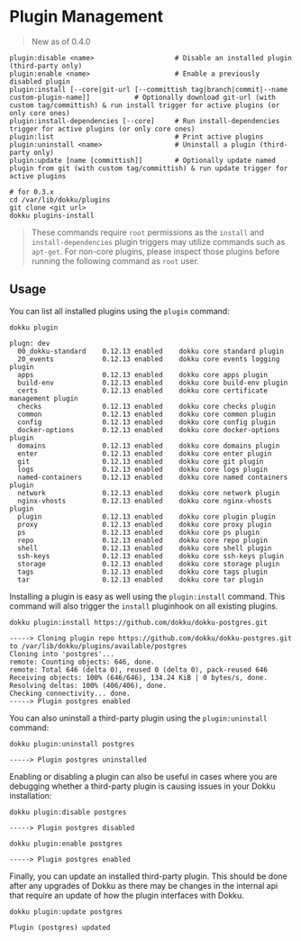 # Plugin Management

> New as of 0.4.0

```
plugin:disable <name>                    # Disable an installed plugin (third-party only)
plugin:enable <name>                     # Enable a previously disabled plugin
plugin:install [--core|git-url [--committish tag|branch|commit|--name custom-plugin-name]]           # Optionally download git-url (with custom tag/committish) & run install trigger for active plugins (or only core ones)
plugin:install-dependencies [--core]     # Run install-dependencies trigger for active plugins (or only core ones)
plugin:list                              # Print active plugins
plugin:uninstall <name>                  # Uninstall a plugin (third-party only)
plugin:update [name [committish]]        # Optionally update named plugin from git (with custom tag/committish) & run update trigger for active plugins
```

```shell
# for 0.3.x
cd /var/lib/dokku/plugins
git clone <git url>
dokku plugins-install
```

> These commands require `root` permissions as the `install` and `install-dependencies` plugin triggers may utilize commands such as `apt-get`. For non-core plugins, please inspect those plugins before running the following command as `root` user.

## Usage

You can list all installed plugins using the `plugin` command:

```shell
dokku plugin
```

```
plugn: dev
  00_dokku-standard    0.12.13 enabled    dokku core standard plugin
  20_events            0.12.13 enabled    dokku core events logging plugin
  apps                 0.12.13 enabled    dokku core apps plugin
  build-env            0.12.13 enabled    dokku core build-env plugin
  certs                0.12.13 enabled    dokku core certificate management plugin
  checks               0.12.13 enabled    dokku core checks plugin
  common               0.12.13 enabled    dokku core common plugin
  config               0.12.13 enabled    dokku core config plugin
  docker-options       0.12.13 enabled    dokku core docker-options plugin
  domains              0.12.13 enabled    dokku core domains plugin
  enter                0.12.13 enabled    dokku core enter plugin
  git                  0.12.13 enabled    dokku core git plugin
  logs                 0.12.13 enabled    dokku core logs plugin
  named-containers     0.12.13 enabled    dokku core named containers plugin
  network              0.12.13 enabled    dokku core network plugin
  nginx-vhosts         0.12.13 enabled    dokku core nginx-vhosts plugin
  plugin               0.12.13 enabled    dokku core plugin plugin
  proxy                0.12.13 enabled    dokku core proxy plugin
  ps                   0.12.13 enabled    dokku core ps plugin
  repo                 0.12.13 enabled    dokku core repo plugin
  shell                0.12.13 enabled    dokku core shell plugin
  ssh-keys             0.12.13 enabled    dokku core ssh-keys plugin
  storage              0.12.13 enabled    dokku core storage plugin
  tags                 0.12.13 enabled    dokku core tags plugin
  tar                  0.12.13 enabled    dokku core tar plugin
```

Installing a plugin is easy as well using the `plugin:install` command. This command will also trigger the `install` pluginhook on all existing plugins.

```shell
dokku plugin:install https://github.com/dokku/dokku-postgres.git
```

```
-----> Cloning plugin repo https://github.com/dokku/dokku-postgres.git to /var/lib/dokku/plugins/available/postgres
Cloning into 'postgres'...
remote: Counting objects: 646, done.
remote: Total 646 (delta 0), reused 0 (delta 0), pack-reused 646
Receiving objects: 100% (646/646), 134.24 KiB | 0 bytes/s, done.
Resolving deltas: 100% (406/406), done.
Checking connectivity... done.
-----> Plugin postgres enabled
```

You can also uninstall a third-party plugin using the `plugin:uninstall` command:

```shell
dokku plugin:uninstall postgres
```

```
-----> Plugin postgres uninstalled
```

Enabling or disabling a plugin can also be useful in cases where you are debugging whether a third-party plugin is causing issues in your Dokku installation:

```shell
dokku plugin:disable postgres
```

```
-----> Plugin postgres disabled
```

```shell
dokku plugin:enable postgres
```

```
-----> Plugin postgres enabled
```

Finally, you can update an installed third-party plugin. This should be done after any upgrades of Dokku as there may be changes in the internal api that require an update of how the plugin interfaces with Dokku.

```shell
dokku plugin:update postgres
```

```
Plugin (postgres) updated
```

